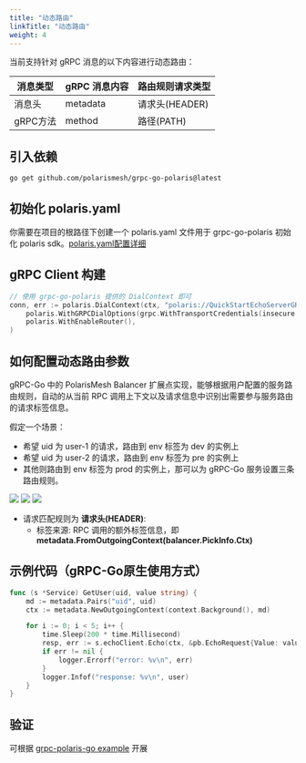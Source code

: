 ```yaml
---
title: "动态路由"
linkTitle: "动态路由"
weight: 4
---
```


当前支持针对 gRPC 消息的以下内容进行动态路由：

| 消息类型 | gRPC 消息内容 | 路由规则请求类型 |
| -------- | ------------- | ---------------- |
| 消息头   | metadata    | 请求头(HEADER)   |
| gRPC方法  | method        | 路径(PATH)       |

## 引入依赖

```
go get github.com/polarismesh/grpc-go-polaris@latest
```

## 初始化 polaris.yaml

你需要在项目的根路径下创建一个 polaris.yaml 文件用于 grpc-go-polaris 初始化 polaris sdk。[polaris.yaml配置详细](https://github.com/polarismesh/polaris-go/blob/main/polaris.yaml)


## gRPC Client 构建

```go
// 使用 grpc-go-polaris 提供的 DialContext 即可
conn, err := polaris.DialContext(ctx, "polaris://QuickStartEchoServerGRPC",
	polaris.WithGRPCDialOptions(grpc.WithTransportCredentials(insecure.NewCredentials())),
	polaris.WithEnableRouter(),
)
```

## 如何配置动态路由参数

gRPC-Go 中的 PolarisMesh Balancer 扩展点实现，能够根据用户配置的服务路由规则，自动的从当前 RPC 调用上下文以及请求信息中识别出需要参与服务路由的请求标签信息。

假定一个场景：

- 希望 uid 为 user-1 的请求，路由到 env 标签为 dev 的实例上
- 希望 uid 为 user-2 的请求，路由到 env 标签为 pre 的实例上
- 其他则路由到 env 标签为 prod 的实例上，那可以为 gRPC-Go 服务设置三条路由规则。

![](../images/grpcgo-route-rule-dev.png)
![](../images/grpcgo-route-rule-pre.png)
![](../images/grpcgo-route-rule-prod.png)

- 请求匹配规则为 **请求头(HEADER)**: 
  - 标签来源: RPC 调用的额外标签信息，即 **metadata.FromOutgoingContext(balancer.PickInfo.Ctx)**

## 示例代码（gRPC-Go原生使用方式）

```go
func (s *Service) GetUser(uid, value string) {
	md := metadata.Pairs("uid", uid)
	ctx := metadata.NewOutgoingContext(context.Background(), md)

	for i := 0; i < 5; i++ {
		time.Sleep(200 * time.Millisecond)
		resp, err := s.echoClient.Echo(ctx, &pb.EchoRequest{Value: value})
		if err != nil {
			logger.Errorf("error: %v\n", err)
		}
		logger.Infof("response: %v\n", user)
	}
}
```

## 验证

可根据 [grpc-polaris-go example](https://github.com/polarismesh/grpc-go-polaris/tree/main/examples/routing) 开展
